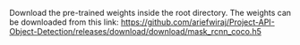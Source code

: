 Download the pre-trained weights inside the root directory. The weights can be downloaded from this link: https://github.com/ariefwiraj/Project-API-Object-Detection/releases/download/download/mask_rcnn_coco.h5
